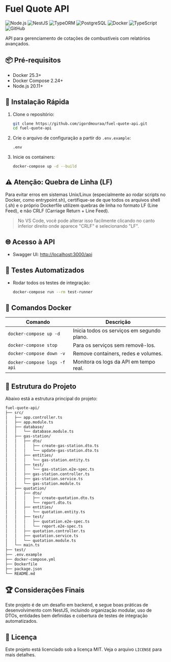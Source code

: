 # Fuel Quote API

![Node.js](https://img.shields.io/badge/Node.js-339933?style=for-the-badge&logo=nodedotjs&logoColor=white)
![NestJS](https://img.shields.io/badge/nestjs-E0234E?style=for-the-badge&logo=nestjs&logoColor=white)
![TypeORM](https://img.shields.io/badge/TypeORM-FF2D00?style=for-the-badge&logo=typeorm&logoColor=white)
![PostgreSQL](https://img.shields.io/badge/PostgreSQL-316192?style=for-the-badge&logo=postgresql&logoColor=white)
![Docker](https://img.shields.io/badge/Docker-2CA5E0?style=for-the-badge&logo=docker&logoColor=white)
![TypeScript](https://img.shields.io/badge/TypeScript-3178C6?style=for-the-badge&logo=typescript&logoColor=white)
![GitHub](https://img.shields.io/badge/GitHub-181717?style=for-the-badge&logo=github&logoColor=white)

API para gerenciamento de cotações de combustíveis com relatórios avançados.

## 📦 Pré-requisitos

- Docker 25.3+
- Docker Compose 2.24+
- Node.js 20.11+

## 🚀 Instalação Rápida

1. Clone o repositório:
    ```bash
    git clone https://github.com/igordmouraa/fuel-quote-api.git
    cd fuel-quote-api
    ```

2. Crie o arquivo de configuração a partir do `.env.example`:
    ```bash
    .env
    ```

3. Inicie os containers:
    ```bash
    docker-compose up -d --build
    ```

## ⚠️ Atenção: Quebra de Linha (LF)
Para evitar erros em sistemas Unix/Linux (especialmente ao rodar scripts no Docker, como entrypoint.sh), certifique-se de que todos os arquivos shell (.sh) e o próprio Dockerfile utilizem quebras de linha no formato LF (Line Feed), e não CRLF (Carriage Return + Line Feed).

> No VS Code, você pode alterar isso facilmente clicando no canto inferior direito onde aparece "CRLF" e selecionando "LF".

## 🌐 Acesso à API

- Swagger UI: [http://localhost:3000/api](http://localhost:3000/api)

## 🧪 Testes Automatizados

- Rodar todos os testes de integração:
    ```bash
    docker-compose run --rm test-runner
    ```

## 🐳 Comandos Docker

| Comando                        | Descrição                                      |
|---------------------------------|------------------------------------------------|
| `docker-compose up -d`          | Inicia todos os serviços em segundo plano.    |
| `docker-compose stop`           | Para os serviços sem removê-los.              |
| `docker-compose down -v`        | Remove containers, redes e volumes.           |
| `docker-compose logs -f api`    | Monitora os logs da API em tempo real.        |

## 📂 Estrutura do Projeto

Abaixo está a estrutura principal do projeto:

```bash
fuel-quote-api/
├── src/
│   ├── app.controller.ts           
│   ├── app.module.ts               
│   ├── database/
│   │   └── database.module.ts   
│   ├── gas-station/
│   │   ├── dto/
│   │   │   ├── create-gas-station.dto.ts 
│   │   │   └── update-gas-station.dto.ts 
│   │   ├── entities/
│   │   │   └── gas-station.entity.ts 
│   │   ├── test/
│   │   │   └── gas-station.e2e-spec.ts
│   │   ├── gas-station.controller.ts 
│   │   ├── gas-station.service.ts
│   │   └── gas-station.module.ts 
│   ├── quotation/
│   │   ├── dto/
│   │   │   ├── create-quotation.dto.ts
│   │   │   └── report.dto.ts
│   │   ├── entities/
│   │   │   └── quotation.entity.ts
│   │   ├── test/
│   │   │   ├── quotation.e2e-spec.ts
│   │   │   └── report.e2e-spec.ts 
│   │   ├── quotation.controller.ts  
│   │   ├── quotation.service.ts         
│   │   └── quotation.module.ts          
│   └── main.ts                        
├── test/                              
├── .env.example                       
├── docker-compose.yml                 
├── Dockerfile                         
├── package.json                       
└── README.md                          
```

## 🏆 Considerações Finais

Este projeto é de um desafio em backend, e segue boas práticas de desenvolvimento com NestJS, incluindo organização modular, uso de DTOs, entidades bem definidas e cobertura de testes de integração automatizados.

## 📄 Licença
Este projeto está licenciado sob a licença MIT. Veja o arquivo `LICENSE` para mais detalhes.
